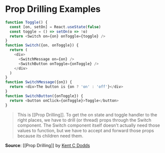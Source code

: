 # Prop Drilling Examples

```js
function Toggle() {
  const [on, setOn] = React.useState(false)
  const toggle = () => setOn(o => !o)
  return <Switch on={on} onToggle={toggle} />
}
function Switch({on, onToggle}) {
  return (
    <div>
      <SwitchMessage on={on} />
      <SwitchButton onToggle={onToggle} />
    </div>
  )
}
function SwitchMessage({on}) {
  return <div>The button is {on ? 'on' : 'off'}</div>
}
function SwitchButton({onToggle}) {
  return <button onClick={onToggle}>Toggle</button>
}
```
> This is [[Prop Drilling]]. To get the on state and toggle handler to the right places, we have to drill (or thread) props through the Switch component. The Switch component itself doesn't actually need those values to function, but we have to accept and forward those props because its children need them.

**Source**: [[Prop Drilling]] by [Kent C Dodds](https://kentcdodds.com/blog/prop-drilling#what-is-prop-drilling)